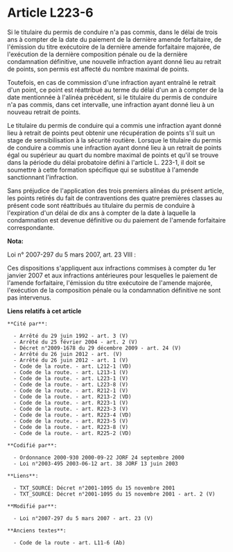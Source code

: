 # Article L223-6

Si le titulaire du permis de conduire n'a pas commis, dans le délai de trois ans à compter de la date du paiement de la
dernière amende forfaitaire, de l'émission du titre exécutoire de la dernière amende forfaitaire majorée, de l'exécution de
la dernière composition pénale ou de la dernière condamnation définitive, une nouvelle infraction ayant donné lieu au retrait
de points, son permis est affecté du nombre maximal de points.

Toutefois, en cas de commission d'une infraction ayant entraîné le retrait d'un point, ce point est réattribué au terme du
délai d'un an à compter de la date mentionnée à l'alinéa précédent, si le titulaire du permis de conduire n'a pas commis,
dans cet intervalle, une infraction ayant donné lieu à un nouveau retrait de points.

Le titulaire du permis de conduire qui a commis une infraction ayant donné lieu à retrait de points peut obtenir une
récupération de points s'il suit un stage de sensibilisation à la sécurité routière. Lorsque le titulaire du permis de
conduire a commis une infraction ayant donné lieu à un retrait de points égal ou supérieur au quart du nombre maximal de
points et qu'il se trouve dans la période du délai probatoire défini à l'article L. 223-1, il doit se soumettre à cette
formation spécifique qui se substitue à l'amende sanctionnant l'infraction.

Sans préjudice de l'application des trois premiers alinéas du présent article, les points retirés du fait de contraventions
des quatre premières classes au présent code sont réattribués au titulaire du permis de conduire à l'expiration d'un délai de
dix ans à compter de la date à laquelle la condamnation est devenue définitive ou du paiement de l'amende forfaitaire
correspondante.

**Nota:**

Loi n° 2007-297 du 5 mars 2007, art. 23 VIII : 

Ces dispositions s'appliquent aux infractions commises à compter du 1er janvier 2007 et aux infractions antérieures pour
lesquelles le paiement de l'amende forfaitaire, l'émission du titre exécutoire de l'amende majorée, l'exécution de la
composition pénale ou la condamnation définitive ne sont pas intervenus.

**Liens relatifs à cet article**

	**Cité par**:

	  - Arrêté du 29 juin 1992 - art. 3 (V)
	  - Arrêté du 25 février 2004 - art. 2 (V)
	  - Décret n°2009-1678 du 29 décembre 2009 - art. 24 (V)
	  - Arrêté du 26 juin 2012 - art. (V)
	  - Arrêté du 26 juin 2012 - art. 1 (V)
	  - Code de la route. - art. L212-1 (VD)
	  - Code de la route. - art. L213-1 (V)
	  - Code de la route. - art. L223-1 (V)
	  - Code de la route. - art. L223-8 (V)
	  - Code de la route. - art. R212-1 (V)
	  - Code de la route. - art. R213-2 (VD)
	  - Code de la route. - art. R223-1 (V)
	  - Code de la route. - art. R223-3 (V)
	  - Code de la route. - art. R223-4 (VD)
	  - Code de la route. - art. R223-5 (V)
	  - Code de la route. - art. R223-8 (V)
	  - Code de la route. - art. R225-2 (VD)

	**Codifié par**:

	  - Ordonnance 2000-930 2000-09-22 JORF 24 septembre 2000
	  - Loi n°2003-495 2003-06-12 art. 38 JORF 13 juin 2003

	**Liens**:

	  - TXT_SOURCE: Décret n°2001-1095 du 15 novembre 2001
	  - TXT_SOURCE: Décret n°2001-1095 du 15 novembre 2001 - art. 2 (V)

	**Modifié par**:

	  - Loi n°2007-297 du 5 mars 2007 - art. 23 (V)

	**Anciens textes**:

	  - Code de la route - art. L11-6 (Ab)
